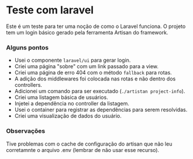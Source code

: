 # Teste com laravel

Este é um teste para ter uma noção de como o Laravel funciona. O projeto tem um login básico gerado pela ferramenta Artisan do framework.

### Alguns pontos

* Usei o componente `laravel/ui` para gerar login.
* Criei uma página "sobre" com um link passado para a view.
* Criei uma página de erro 404 com o método `fallback` para rotas.
* A adição dos middlewares foi colocada nas rotas e não dentro dos controllers.
* Adicionei um comando para ser executado (`./artistan project-info`).
* Criei uma listagem básica de usuários.
* Injetei a dependência no controller da listagem.
* Usei o container para registrar as dependências para serem resolvidas.
* Criei uma visualização de dados do usuário.

### Observações

Tive problemas com o cache de configuração do artisan que não leu corretamnte o arquivo .env (lembrar de não usar esse recurso).